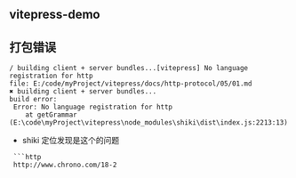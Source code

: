## vitepress-demo

## 打包错误
```
/ building client + server bundles...[vitepress] No language registration for http
file: E:/code/myProject/vitepress/docs/http-protocol/05/01.md
✖ building client + server bundles...
build error:
 Error: No language registration for http
    at getGrammar (E:\code\myProject\vitepress\node_modules\shiki\dist\index.js:2213:13)
```
- shiki 定位发现是这个的问题
 ```
  ```http 
  http://www.chrono.com/18-2
  ```

